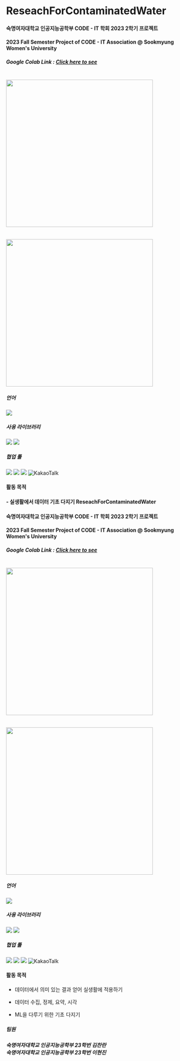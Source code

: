 # ReseachForContaminatedWater

#### 숙명여자대학교 인공지능공학부 CODE - IT 학회 2023 2학기 프로젝트
#### 2023 Fall Semester Project of CODE - IT Association @ Sookmyung Women's University

##### Google Colab Link : [Click here to see](https://colab.research.google.com/drive/1bVtheUJNO25rPc89fACe9mevZ3mSk65A?usp=sharing)

<br>

<img src="https://github.com/user-attachments/assets/90135fc6-b181-4308-a2ae-ae3586327751"  height="400"/>

###### 
<img src="https://github.com/user-attachments/assets/83a17491-f703-4d46-b78d-c4b807f70b4c" height="400"/>

##### 언어 
<img src="https://img.shields.io/badge/Python-3776AB?style=flat-square&logo=Python&logoColor=white"/>

##### 사용 라이브러리 
<img src="https://img.shields.io/badge/Pandas-2C2D72?style=for-the-badge&logo=pandas&logoColor=white"/> <img src="https://img.shields.io/badge/Folium-77B829?style=for-the-badge&logo=folium&logoColor=white"/>


##### 협업 툴
<img src="https://img.shields.io/badge/Colab-F9AB00?style=for-the-badge&logo=googlecolab&color=525252"/> <img src="https://img.shields.io/badge/Google_Cloud-4285F4?style=for-the-badge&logo=google-cloud&logoColor=white"/> <img src="https://img.shields.io/badge/Notion-000000?style=for-the-badge&logo=notion&logoColor=white"/> ![KakaoTalk](https://img.shields.io/badge/kakaotalk-ffcd00.svg?style=for-the-badge&logo=kakaotalk&logoColor=000000)


#### 활동 목적
#### - 실생활에서 데이터 기초 다지기 ReseachForContaminatedWater

#### 숙명여자대학교 인공지능공학부 CODE - IT 학회 2023 2학기 프로젝트
#### 2023 Fall Semester Project of CODE - IT Association @ Sookmyung Women's University

##### Google Colab Link : [Click here to see](https://colab.research.google.com/drive/1bVtheUJNO25rPc89fACe9mevZ3mSk65A?usp=sharing)

<br>

<img src="https://github.com/user-attachments/assets/90135fc6-b181-4308-a2ae-ae3586327751"  height="400"/>

###### 
<img src="https://github.com/user-attachments/assets/83a17491-f703-4d46-b78d-c4b807f70b4c" height="400"/>

##### 언어 
<img src="https://img.shields.io/badge/Python-3776AB?style=flat-square&logo=Python&logoColor=white"/>

##### 사용 라이브러리 
<img src="https://img.shields.io/badge/Pandas-2C2D72?style=for-the-badge&logo=pandas&logoColor=white"/> <img src="https://img.shields.io/badge/Folium-77B829?style=for-the-badge&logo=folium&logoColor=white"/>


##### 협업 툴
<img src="https://img.shields.io/badge/Colab-F9AB00?style=for-the-badge&logo=googlecolab&color=525252"/> <img src="https://img.shields.io/badge/Google_Cloud-4285F4?style=for-the-badge&logo=google-cloud&logoColor=white"/> <img src="https://img.shields.io/badge/Notion-000000?style=for-the-badge&logo=notion&logoColor=white"/> ![KakaoTalk](https://img.shields.io/badge/kakaotalk-ffcd00.svg?style=for-the-badge&logo=kakaotalk&logoColor=000000)


#### 활동 목적
- 데이터에서 의미 있는 결과 얻어 실생활에 적용하기

- 데이터 수집, 정제, 요약, 시각

- ML을 다루기 위한 기초 다지기

##### 팀원 

<h5>숙명여자대학교 인공지능공학부 23학번 김찬란 <br>
숙명여자대학교 인공지능공학부 23학번 이현진 <br> </h5>

